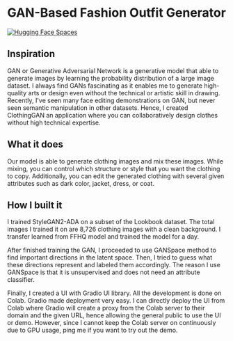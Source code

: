 # GAN-Based Fashion Outfit Generator

[![Hugging Face Spaces](https://img.shields.io/badge/%F0%9F%A4%97%20Hugging%20Face-Spaces-blue)](https://huggingface.co/spaces/Dinoking/GANFashionOutfitGenerator)

## Inspiration
GAN or Generative Adversarial Network is a generative model that able to generate images by learning the probability distribution of a large image dataset. I always find GANs fascinating as it enables me to generate high-quality arts or design even without the technical or artistic skill in drawing. Recently, I've seen many face editing demonstrations on GAN, but never seen semantic manipulation in other datasets. Hence,  I created ClothingGAN an application where you can collaboratively design clothes without high technical expertise.

## What it does
Our model is able to generate clothing images and mix these images. While mixing, you can control which structure or style that you want the clothing to copy. Additionally, you can edit the generated clothing with several given attributes such as dark color, jacket, dress, or coat.

## How I built it
I trained StyleGAN2-ADA on a subset of the Lookbook dataset. The total images I trained it on are 8,726 clothing images with a clean background. I transfer learned from FFHQ model and trained the model for a day.

After finished training the GAN, I proceeded to use GANSpace method to find important directions in the latent space. Then, I tried to guess what these directions represent and labeled them accordingly. The reason I use GANSpace is that it is unsupervised and does not need an attribute classifier.

Finally, I created a UI with Gradio UI library. All the development is done on Colab. Gradio made deployment very easy. I can directly deploy the UI from Colab where Gradio will create a proxy from the Colab server to their domain and the given URL, hence allowing the general public to use the UI or demo. However, since I cannot keep the Colab server on continuously due to GPU usage, ping me if you want to try out the demo.


